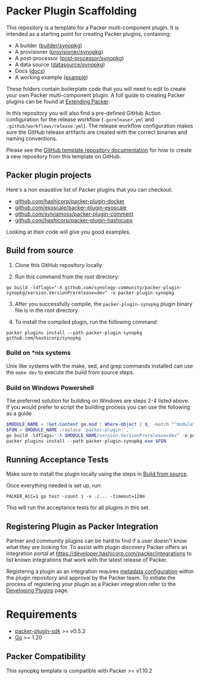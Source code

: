 # Packer Plugin Scaffolding

This repository is a template for a Packer multi-component plugin. It is intended as a starting point for creating Packer plugins, containing:

- A builder ([builder/synopkg](builder/synopkg))
- A provisioner ([provisioner/synopkg](provisioner/synopkg))
- A post-processor ([post-processor/synopkg](post-processor/synopkg))
- A data source ([datasource/synopkg](datasource/synopkg))
- Docs ([docs](docs))
- A working example ([example](example))

These folders contain boilerplate code that you will need to edit to create your own Packer multi-component plugin.
A full guide to creating Packer plugins can be found at [Extending Packer](https://www.packer.io/docs/plugins/creation).

In this repository you will also find a pre-defined GitHub Action configuration for the release workflow
(`.goreleaser.yml` and `.github/workflows/release.yml`). The release workflow configuration makes sure the GitHub
release artifacts are created with the correct binaries and naming conventions.

Please see the [GitHub template repository documentation](https://docs.github.com/en/free-pro-team@latest/github/creating-cloning-and-archiving-repositories/creating-a-repository-from-a-template)
for how to create a new repository from this template on GitHub.

## Packer plugin projects

Here's a non exaustive list of Packer plugins that you can checkout:

- [github.com/hashicorp/packer-plugin-docker](https://github.com/hashicorp/packer-plugin-docker)
- [github.com/exoscale/packer-plugin-exoscale](https://github.com/exoscale/packer-plugin-exoscale)
- [github.com/sylviamoss/packer-plugin-comment](https://github.com/sylviamoss/packer-plugin-comment)
- [github.com/hashicorp/packer-plugin-hashicups](https://github.com/hashicorp/packer-plugin-hashicups)

Looking at their code will give you good examples.

## Build from source

1. Clone this GitHub repository locally.

2. Run this command from the root directory:

```shell
go build -ldflags="-X github.com/synology-community/packer-plugin-synopkg/version.VersionPrerelease=dev" -o packer-plugin-synopkg
```

3. After you successfully compile, the `packer-plugin-synopkg` plugin binary file is in the root directory.

4. To install the compiled plugin, run the following command

```shell
packer plugins install --path packer-plugin-synopkg github.com/hashicorp/synopkg
```

### Build on \*nix systems

Unix like systems with the make, sed, and grep commands installed can use the `make dev` to execute the build from source steps.

### Build on Windows Powershell

The preferred solution for building on Windows are steps 2-4 listed above.
If you would prefer to script the building process you can use the following as a guide

```powershell
$MODULE_NAME = (Get-Content go.mod | Where-Object { $_ -match "^module"  }) -replace 'module ',''
$FQN = $MODULE_NAME -replace 'packer-plugin-',''
go build -ldflags="-X $MODULE_NAME/version.VersionPrerelease=dev" -o packer-plugin-synopkg.exe
packer plugins install --path packer-plugin-synopkg.exe $FQN
```

## Running Acceptance Tests

Make sure to install the plugin locally using the steps in [Build from source](#build-from-source).

Once everything needed is set up, run:

```
PACKER_ACC=1 go test -count 1 -v ./... -timeout=120m
```

This will run the acceptance tests for all plugins in this set.

## Registering Plugin as Packer Integration

Partner and community plugins can be hard to find if a user doesn't know what
they are looking for. To assist with plugin discovery Packer offers an integration
portal at https://developer.hashicorp.com/packer/integrations to list known integrations
that work with the latest release of Packer.

Registering a plugin as an integration requires [metadata configuration](./metadata.hcl) within the plugin
repository and approval by the Packer team. To initiate the process of registering your
plugin as a Packer integration refer to the [Developing Plugins](https://developer.hashicorp.com/packer/docs/plugins/creation#registering-plugins) page.

# Requirements

- [packer-plugin-sdk](https://github.com/hashicorp/packer-plugin-sdk) >= v0.5.2
- [Go](https://golang.org/doc/install) >= 1.20

## Packer Compatibility

This synopkg template is compatible with Packer >= v1.10.2
